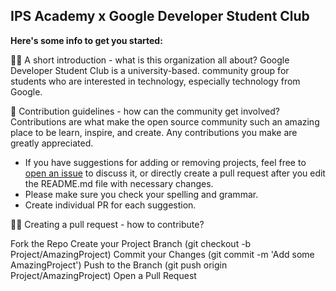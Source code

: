 ## IPS Academy x Google Developer Student Club



**Here's some info to get you started:**

🙋‍♀️ A short introduction - what is this organization all about?
Google Developer Student Club is a university-based. community group for students who are interested in technology, especially technology from Google.

🌈 Contribution guidelines - how can the community get involved?
Contributions are what make the open source community such an amazing place to be learn, inspire, and create. Any contributions you make are greatly appreciated.

- If you have suggestions for adding or removing projects, feel free to [open an issue](https://github.com/gdsc-ipsacademy/.github/issues/new) to discuss it, or directly create a pull request after you edit the README.md file with necessary changes.
- Please make sure you check your spelling and grammar.
- Create individual PR for each suggestion.
<!-- - Please also read through the Code Of Conduct before posting your first idea as well.-->
<!-- 👩‍💻 Useful resources - where can the community find your docs? Is there anything else the community should know? -->
🧑‍💻 Creating a pull request - how to contribute?

Fork the Repo
Create your Project Branch (git checkout -b Project/AmazingProject)
Commit your Changes (git commit -m 'Add some AmazingProject')
Push to the Branch (git push origin Project/AmazingProject)
Open a Pull Request


